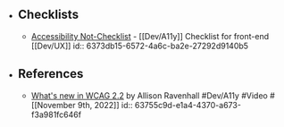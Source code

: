 - ## Checklists
	- [Accessibility Not-Checklist](https://not-checklist.intopia.digital/) - [[Dev/A11y]] Checklist for front-end [[Dev/UX]]
	  id:: 6373db15-6572-4a6c-ba2e-27292d9140b5
- ## References
	- [What's new in WCAG 2.2](https://www.youtube.com/watch?v=5yhL8q8hDMA) by Allison Ravenhall #Dev/A11y #Video #[[November 9th, 2022]]
	  id:: 63755c9d-e1a4-4370-a673-f3a981fc646f